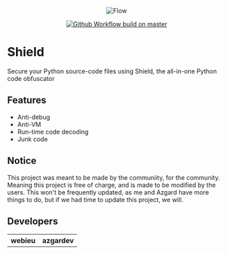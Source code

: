 <p align="center">
  <img src="https://imgur.com/5YQQqJe.png" alt="Flow" />
</p>
<p align="center">
  <a href="https://discord.gg/79RjTfpzcW" target="_blank">
    <img src="https://img.shields.io/badge/python-3.10-blue.svg" alt="Github Workflow build on master" />
  </a>

# Shield 
Secure your Python source-code files using Shield, the all-in-one Python code obfuscator
  
## Features
  - Anti-debug
  - Anti-VM
  - Run-time code decoding
  - Junk code
  
## Notice
This project was meant to be made by the communiity, for the community. Meaning this project is free of charge, and is made to be modified by the users.
This won't be frequently updated, as me and Azgard have more things to do, but if we had time to update this project, we will.
## Developers
  
<table>
<tr>
<th> webieu </th>
<th> azgardev </th>
</tr>
</table>
